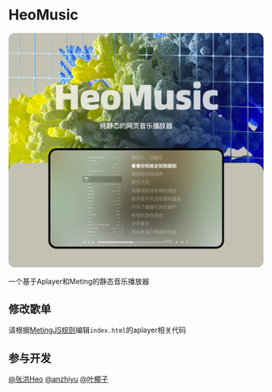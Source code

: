 # HeoMusic

![](/img/cover.webp)

一个基于Aplayer和Meting的静态音乐播放器

## 修改歌单

请根据[MetingJS规则](https://github.com/metowolf/MetingJS)编辑`index.html`的aplayer相关代码

## 参与开发

[@张洪Heo](https://github.com/zhheo)
[@anzhiyu](https://github.com/anzhiyu-c)
[@叶椰子](https://blog.yeooe.cn/)